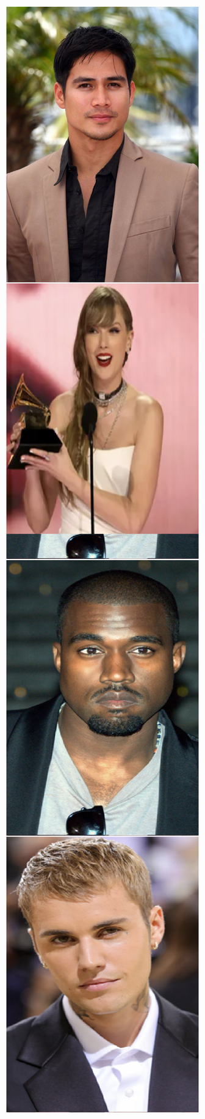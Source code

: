 

![image alt](https://github.com/metawsb/RPS-ARENA/blob/ddffbe4338c875b76ef4f1a8ad59ca55bcff5f3f/warrior.png)
![image alt](https://github.com/metawsb/RPS-ARENA/blob/0a9f4ff4427aa711b9f2a2bc334d95cfade4f25c/opponent3.png)
![image alt](https://github.com/metawsb/RPS-ARENA/blob/0a9f4ff4427aa711b9f2a2bc334d95cfade4f25c/opponent2.png)
![image alt](https://github.com/metawsb/RPS-ARENA/blob/0a9f4ff4427aa711b9f2a2bc334d95cfade4f25c/opponent1.png)
